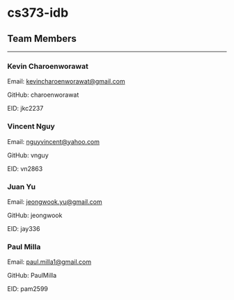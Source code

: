 # cs373-idb

## Team Members
---------------

### Kevin Charoenworawat

Email: kevincharoenworawat@gmail.com

GitHub: charoenworawat

EID: jkc2237

### Vincent Nguy

Email: nguyvincent@yahoo.com

GitHub: vnguy

EID: vn2863

### Juan Yu

Email: jeongwook.yu@gmail.com

GitHub: jeongwook

EID: jay336

### Paul Milla

Email: paul.milla1@gmail.com

GitHub: PaulMilla

EID: pam2599
